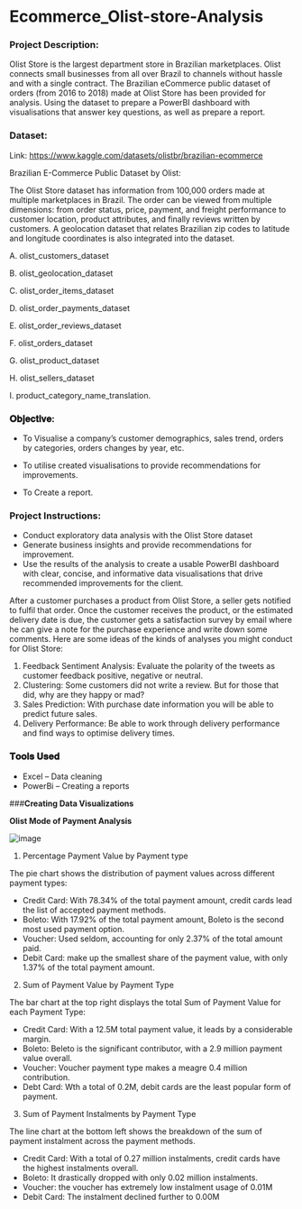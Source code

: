 # Ecommerce_Olist-store-Analysis
### Project Description:
Olist Store is the largest department store in Brazilian marketplaces. Olist connects small businesses from all over Brazil to channels without hassle and with a single contract. The Brazilian eCommerce public dataset of orders (from 2016 to 2018) made at Olist Store has been provided for analysis.
Using the dataset to prepare a PowerBI dashboard with visualisations that answer key questions, as well as prepare a report.
### Dataset:
Link:
https://www.kaggle.com/datasets/olistbr/brazilian-ecommerce

Brazilian E-Commerce Public Dataset by Olist:

The Olist Store dataset has information from 100,000 orders made at multiple marketplaces in Brazil. The order can be viewed from multiple dimensions: from order status, price, payment, and freight performance to customer location, product attributes, and finally reviews written by customers. A geolocation dataset that relates Brazilian zip codes to latitude and longitude coordinates is also integrated into the dataset.

A. olist_customers_dataset

B.	olist_geolocation_dataset

C.	olist_order_items_dataset

D.	olist_order_payments_dataset

E.	olist_order_reviews_dataset

F.	olist_orders_dataset

G.	olist_product_dataset

H.	olist_sellers_dataset

I.	product_category_name_translation.
### 𝐎𝐛𝐣𝐞𝐜𝐭𝐢𝐯𝐞:
- To Visualise a company’s customer demographics, sales trend, orders by categories, orders changes by year, etc.

- To utilise created visualisations to provide recommendations for improvements.

- To Create a report.

### **Project Instructions:**

- Conduct exploratory data analysis with the Olist Store dataset
- Generate business insights and provide recommendations for improvement. 
- Use the results of the analysis to create a usable PowerBI dashboard with clear, concise, and informative data visualisations that drive recommended improvements for the client. 

After a customer purchases a product from Olist Store, a seller gets notified to fulfil that order. Once the customer receives the product, or the estimated delivery date is due, the customer gets a satisfaction survey by email where he can give a note for the purchase experience and write down some comments.
Here are some ideas of the kinds of analyses you might conduct for Olist Store:
1.	Feedback Sentiment Analysis: Evaluate the polarity of the tweets as customer feedback positive, negative or neutral.
2.	Clustering: Some customers did not write a review. But for those that did, why are they happy or mad? 
3.	Sales Prediction: With purchase date information you will be able to predict future sales. 
4.	Delivery Performance: Be able to work through delivery performance and find ways to optimise delivery times.

### 𝐓𝐨𝐨𝐥𝐬 𝐔𝐬𝐞𝐝
-	Excel – Data cleaning 
-	PowerBi – Creating a reports

###**Creating Data Visualizations**

**Olist Mode of Payment Analysis** 

![image](https://github.com/user-attachments/assets/3070842d-ccf9-4850-a53d-97febff72aea)

1.	Percentage Payment Value by Payment type
   
The pie chart shows the distribution of payment values across different payment types:
- Credit Card: With 78.34% of the total payment amount, credit cards lead the list of accepted payment methods.
- Boleto: With 17.92% of the total payment amount, Boleto is the second most used payment option.
- Voucher: Used seldom, accounting for only 2.37% of the total amount paid.
- Debit Card: make up the smallest share of the payment value, with only 1.37% of the total payment amount. 

2.	Sum of Payment Value by Payment Type

The bar chart at the top right displays the total Sum of Payment Value for each Payment Type:  
-	Credit Card: With a 12.5M total payment value, it leads by a considerable margin.
-	Boleto: Beleto is the significant contributor, with a 2.9 million payment value overall.
-	Voucher: Voucher payment type makes a meagre 0.4 million contribution. 
-	Debt Card: Wth a total of 0.2M, debit cards are the least popular form of payment.

  3.	Sum of Payment Instalments by Payment Type

The line chart at the bottom left shows the breakdown of the sum of payment instalment across the payment methods. 
-	Credit Card: With a total of 0.27 million instalments, credit cards have the highest instalments overall.
-	Boleto: It drastically dropped with only 0.02 million instalments. 
-	Voucher: the voucher has extremely low instalment usage of 0.01M
-	Debit Card: The instalment declined further to 0.00M 

  
